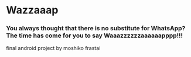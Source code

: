 # Wazzaaap

### You always thought that there is no substitute for WhatsApp? The time has come for you to say Waaazzzzzzaaaaaapppp!!!

final android project by moshiko frastai
